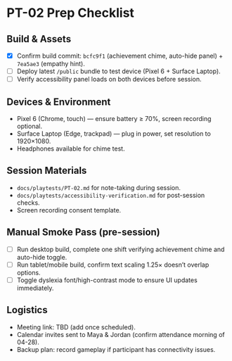 # PT-02 Prep Checklist

## Build & Assets
- [x] Confirm build commit: `bcfc9f1` (achievement chime, auto-hide panel) + `7ea5ae3` (empathy hint).
- [ ] Deploy latest `/public` bundle to test device (Pixel 6 + Surface Laptop).
- [ ] Verify accessibility panel loads on both devices before session.

## Devices & Environment
- Pixel 6 (Chrome, touch) — ensure battery ≥ 70%, screen recording optional.
- Surface Laptop (Edge, trackpad) — plug in power, set resolution to 1920×1080.
- Headphones available for chime test.

## Session Materials
- `docs/playtests/PT-02.md` for note-taking during session.
- `docs/playtests/accessibility-verification.md` for post-session checks.
- Screen recording consent template.

## Manual Smoke Pass (pre-session)
- [ ] Run desktop build, complete one shift verifying achievement chime and auto-hide toggle.
- [ ] Run tablet/mobile build, confirm text scaling 1.25× doesn’t overlap options.
- [ ] Toggle dyslexia font/high-contrast mode to ensure UI updates immediately.

## Logistics
- Meeting link: TBD (add once scheduled).
- Calendar invites sent to Maya & Jordan (confirm attendance morning of 04-28).
- Backup plan: record gameplay if participant has connectivity issues.

